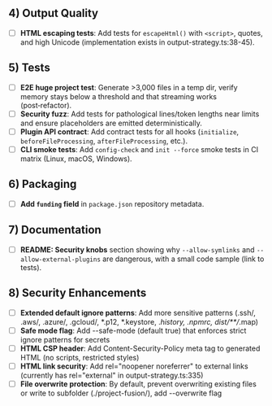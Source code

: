 ## 4) Output Quality
- [ ] **HTML escaping tests**: Add tests for `escapeHtml()` with `<script>`, quotes, and high Unicode (implementation exists in output-strategy.ts:38-45).

## 5) Tests
- [ ] **E2E huge project test**: Generate >3,000 files in a temp dir, verify memory stays below a threshold and that streaming works (post‑refactor).
- [ ] **Security fuzz**: Add tests for pathological lines/token lengths near limits and ensure placeholders are emitted deterministically.
- [ ] **Plugin API contract**: Add contract tests for all hooks (`initialize`, `beforeFileProcessing`, `afterFileProcessing`, etc.).
- [ ] **CLI smoke tests**: Add `config-check` and `init --force` smoke tests in CI matrix (Linux, macOS, Windows).

## 6) Packaging
- [ ] **Add `funding` field** in `package.json` repository metadata.

## 7) Documentation
- [ ] **README: Security knobs** section showing why `--allow-symlinks` and `--allow-external-plugins` are dangerous, with a small code sample (link to tests).

## 8) Security Enhancements
- [ ] **Extended default ignore patterns**: Add more sensitive patterns (.ssh/, .aws/, .azure/, .gcloud/, *.p12, *.keystore, .*history, .npmrc, dist/**/*.map)
- [ ] **Safe mode flag**: Add --safe-mode (default true) that enforces strict ignore patterns for secrets
- [ ] **HTML CSP header**: Add Content-Security-Policy meta tag to generated HTML (no scripts, restricted styles)
- [ ] **HTML link security**: Add rel="noopener noreferrer" to external links (currently has rel="external" in output-strategy.ts:335)
- [ ] **File overwrite protection**: By default, prevent overwriting existing files or write to subfolder (./project-fusion/), add --overwrite flag